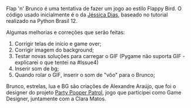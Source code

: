 Flap 'n' Brunco é uma tentativa de fazer um jogo ao estilo Flappy Bird.
O código usado inicialmente é o da [Jéssica Dias](https://github.com/JessicaDias/FlapPyLadies), baseado no tutorial realizado na Python Brasil 12.

Algumas melhorias e correções que serão feitas:

1. Corrigir telas de início e game over;
2. Corrigir imagem do background;
3. Testar novas soluções para carregar o GIF (Pygame não suporta GIF - explicarei o que tentei na #Issue4)
4. Inserir som de bg;
5. Quando rolar o GIF, inserir o som de "vôo" para o Brunco;

Brunco, estrelas, lua e BG são criações de Alexandre Araújo, que foi o designer do projeto [Party Pooper Patrol](http://gamejolt.com/games/party-pooper-patrol/205274), jogo que participei como Game Designer, juntamente com a Clara Matos.

